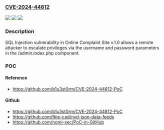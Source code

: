 ### [CVE-2024-44812](https://cve.mitre.org/cgi-bin/cvename.cgi?name=CVE-2024-44812)
![](https://img.shields.io/static/v1?label=Product&message=n%2Fa&color=blue)
![](https://img.shields.io/static/v1?label=Version&message=n%2Fa&color=blue)
![](https://img.shields.io/static/v1?label=Vulnerability&message=n%2Fa&color=brighgreen)

### Description

SQL Injection vulnerability in Online Complaint Site v.1.0 allows a remote attacker to escalate privileges via the username and password parameters in the /admin.index.php component.

### POC

#### Reference
- https://github.com/b1u3st0rm/CVE-2024-44812-PoC

#### Github
- https://github.com/b1u3st0rm/CVE-2024-44812-PoC
- https://github.com/fkie-cad/nvd-json-data-feeds
- https://github.com/nomi-sec/PoC-in-GitHub

